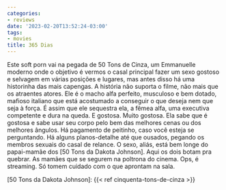 ```yaml
---
categories:
- reviews
date: '2023-02-20T13:52:24-03:00'
tags:
- movies
title: 365 Dias
---
```


Este soft porn vai na pegada de 50 Tons de Cinza, um Emmanuelle moderno onde o objetivo é vermos o casal principal fazer um sexo gostoso e selvagem em várias posições e lugares, mas antes disso há uma historinha das mais capengas. A história não suporta o filme, não mais que os atraentes atores. Ele é o macho alfa perfeito, musculoso e bem dotado, mafioso italiano que está acostumado a conseguir o que deseja nem que seja à força. É assim que ele sequestra ela, a fêmea alfa, uma executiva competente e dura na queda. E gostosa. Muito gostosa. Ela sabe que é gostosa e sabe usar seu corpo pelo bem das melhores cenas ou dos melhores ângulos. Há pagamento de peitinho, caso você esteja se perguntando. Há alguns planos-detalhe até que ousados, pegando os membros sexuais do casal de relance. O sexo, aliás, está bem longe do papai-mamãe dos [50 Tons da Dakota Johnson]. Aqui os dois botam pra quebrar. As mamães que se segurem na poltrona do cinema. Ops, é streaming. Só tomem cuidado com o que aprontam na sala.

[50 Tons da Dakota Johnson]: {{< ref cinquenta-tons-de-cinza >}}